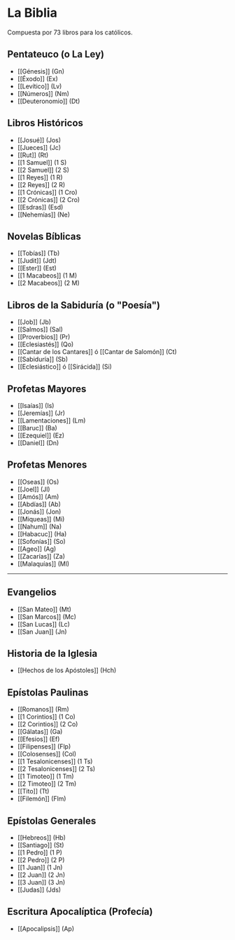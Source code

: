# La Biblia 
Compuesta por 73 libros para los católicos.

## Pentateuco (o La Ley)
* [[Génesis]] (Gn)
* [[Éxodo]] (Ex)
* [[Levítico]] (Lv)
* [[Números]] (Nm)
* [[Deuteronomio]] (Dt)

## Libros Históricos
* [[Josué]] (Jos)
* [[Jueces]] (Jc)
* [[Rut]] (Rt)
* [[1 Samuel]] (1 S)
* [[2 Samuel]] (2 S)
* [[1 Reyes]] (1 R)
* [[2 Reyes]] (2 R)
* [[1 Crónicas]] (1 Cro)
* [[2 Crónicas]] (2 Cro)
* [[Esdras]] (Esd)
* [[Nehemías]] (Ne)

## Novelas Bíblicas
* [[Tobías]] (Tb)
* [[Judit]] (Jdt)
* [[Ester]] (Est)
* [[1 Macabeos]] (1 M)
* [[2 Macabeos]] (2 M)

## Libros de la Sabiduría (o "Poesía")
* [[Job]] (Jb)
* [[Salmos]] (Sal)
* [[Proverbios]] (Pr)
* [[Eclesiastés]] (Qo)
* [[Cantar de los Cantares]] ó [[Cantar de Salomón]] (Ct)
* [[Sabiduría]] (Sb)
* [[Eclesiástico]] ó [[Sirácida]] (Si)

## Profetas Mayores
* [[Isaías]] (Is)
* [[Jeremías]] (Jr)
* [[Lamentaciones]] (Lm)
* [[Baruc]] (Ba)
* [[Ezequiel]] (Ez)
* [[Daniel]] (Dn)

## Profetas Menores
* [[Oseas]] (Os)
* [[Joel]] (Jl)
* [[Amós]] (Am)
* [[Abdías]] (Ab)
* [[Jonás]] (Jon)
* [[Miqueas]] (Mi)
* [[Nahum]] (Na)
* [[Habacuc]] (Ha)
* [[Sofonías]] (So)
* [[Ageo]] (Ag)
* [[Zacarías]] (Za)
* [[Malaquías]] (Ml)

***
## Evangelios
* [[San Mateo]] (Mt)
* [[San Marcos]] (Mc)
* [[San Lucas]] (Lc)
* [[San Juan]] (Jn)

## Historia de la Iglesia
* [[Hechos de los Apóstoles]] (Hch)

## Epístolas Paulinas
* [[Romanos]] (Rm)
* [[1 Corintios]] (1 Co)
* [[2 Corintios]] (2 Co)
* [[Gálatas]] (Ga)
* [[Efesios]] (Ef)
* [[Filipenses]] (Flp)
* [[Colosenses]] (Col)
* [[1 Tesalonicenses]] (1 Ts)
* [[2 Tesalonicenses]] (2 Ts)
* [[1 Timoteo]] (1 Tm)
* [[2 Timoteo]] (2 Tm)
* [[Tito]] (Tt)
* [[Filemón]] (Flm)

## Epístolas Generales
* [[Hebreos]] (Hb)
* [[Santiago]] (St)
* [[1 Pedro]] (1 P)
* [[2 Pedro]] (2 P)
* [[1 Juan]] (1 Jn)
* [[2 Juan]] (2 Jn)
* [[3 Juan]] (3 Jn)
* [[Judas]] (Jds)

## Escritura Apocalíptica (Profecía)
* [[Apocalipsis]] (Ap)